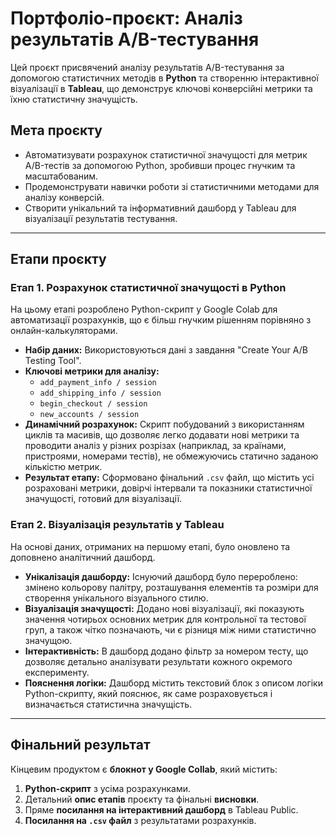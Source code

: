 # Портфоліо-проєкт: Аналіз результатів A/B-тестування

Цей проєкт присвячений аналізу результатів A/B-тестування за допомогою статистичних методів в **Python** та створенню інтерактивної візуалізації в **Tableau**, що демонструє ключові конверсійні метрики та їхню статистичну значущість.

## Мета проєкту
* Автоматизувати розрахунок статистичної значущості для метрик A/B-тестів за допомогою Python, зробивши процес гнучким та масштабованим.
* Продемонструвати навички роботи зі статистичними методами для аналізу конверсій.
* Створити унікальний та інформативний дашборд у Tableau для візуалізації результатів тестування.

---

## Етапи проєкту

### Етап 1. Розрахунок статистичної значущості в Python

На цьому етапі розроблено Python-скрипт у Google Colab для автоматизації розрахунків, що є більш гнучким рішенням порівняно з онлайн-калькуляторами.

* **Набір даних:** Використовуються дані з завдання "Create Your A/B Testing Tool".
* **Ключові метрики для аналізу:**
    * `add_payment_info / session`
    * `add_shipping_info / session`
    * `begin_checkout / session`
    * `new_accounts / session`
* **Динамічний розрахунок:** Скрипт побудований з використанням циклів та масивів, що дозволяє легко додавати нові метрики та проводити аналіз у різних розрізах (наприклад, за країнами, пристроями, номерами тестів), не обмежуючись статично заданою кількістю метрик.
* **Результат етапу:** Сформовано фінальний `.csv` файл, що містить усі розраховані метрики, довірчі інтервали та показники статистичної значущості, готовий для візуалізації.

### Етап 2. Візуалізація результатів у Tableau

На основі даних, отриманих на першому етапі, було оновлено та доповнено аналітичний дашборд.

* **Унікалізація дашборду:** Існуючий дашборд було перероблено: змінено кольорову палітру, розташування елементів та розміри для створення унікального візуального стилю.
* **Візуалізація значущості:** Додано нові візуалізації, які показують значення чотирьох основних метрик для контрольної та тестової груп, а також чітко позначають, чи є різниця між ними статистично значущою.
* **Інтерактивність:** В дашборд додано фільтр за номером тесту, що дозволяє детально аналізувати результати кожного окремого експерименту.
* **Пояснення логіки:** Дашборд містить текстовий блок з описом логіки Python-скрипту, який пояснює, як саме розраховується і визначається статистична значущість.

---

## Фінальний результат

Кінцевим продуктом є **блокнот у Google Collab**, який містить:
1.  **Python-скрипт** з усіма розрахунками.
2.  Детальний **опис етапів** проєкту та фінальні **висновки**.
3.  Пряме **посилання на інтерактивний дашборд** в Tableau Public.
4.  **Посилання на `.csv` файл** з результатами розрахунків.

